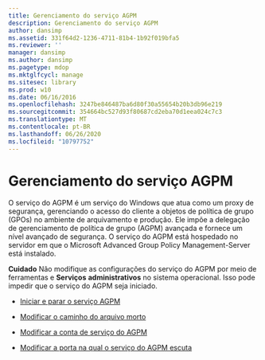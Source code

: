 ```yaml
---
title: Gerenciamento do serviço AGPM
description: Gerenciamento do serviço AGPM
author: dansimp
ms.assetid: 331f64d2-1236-4711-81b4-1b92f019bfa5
ms.reviewer: ''
manager: dansimp
ms.author: dansimp
ms.pagetype: mdop
ms.mktglfcycl: manage
ms.sitesec: library
ms.prod: w10
ms.date: 06/16/2016
ms.openlocfilehash: 3247be846487ba6d80f30a55654b20b3db96e219
ms.sourcegitcommit: 354664bc527d93f80687cd2eba70d1eea024c7c3
ms.translationtype: MT
ms.contentlocale: pt-BR
ms.lasthandoff: 06/26/2020
ms.locfileid: "10797752"
---
```

# Gerenciamento do serviço AGPM


O serviço do AGPM é um serviço do Windows que atua como um proxy de segurança, gerenciando o acesso do cliente a objetos de política de grupo (GPOs) no ambiente de arquivamento e produção. Ele impõe a delegação de gerenciamento de política de grupo (AGPM) avançada e fornece um nível avançado de segurança. O serviço do AGPM está hospedado no servidor em que o Microsoft Advanced Group Policy Management-Server está instalado.

**Cuidado**  Não modifique as configurações do serviço do AGPM por meio de ferramentas e **Serviços** **administrativos** no sistema operacional. Isso pode impedir que o serviço do AGPM seja iniciado.

 

-   [Iniciar e parar o serviço AGPM](start-and-stop-the-agpm-service.md)

-   [Modificar o caminho do arquivo morto](modify-the-archive-path.md)

-   [Modificar a conta de serviço do AGPM](modify-the-agpm-service-account.md)

-   [Modificar a porta na qual o serviço do AGPM escuta](modify-the-port-on-which-the-agpm-service-listens.md)

 

 





